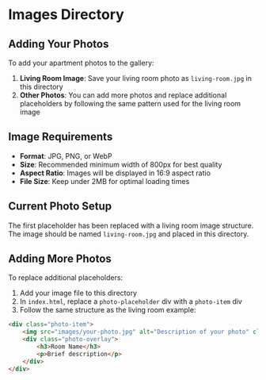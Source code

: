 # Images Directory

## Adding Your Photos

To add your apartment photos to the gallery:

1. **Living Room Image**: Save your living room photo as `living-room.jpg` in this directory
2. **Other Photos**: You can add more photos and replace additional placeholders by following the same pattern used for the living room image

## Image Requirements

- **Format**: JPG, PNG, or WebP
- **Size**: Recommended minimum width of 800px for best quality
- **Aspect Ratio**: Images will be displayed in 16:9 aspect ratio
- **File Size**: Keep under 2MB for optimal loading times

## Current Photo Setup

The first placeholder has been replaced with a living room image structure. The image should be named `living-room.jpg` and placed in this directory.

## Adding More Photos

To replace additional placeholders:

1. Add your image file to this directory
2. In `index.html`, replace a `photo-placeholder` div with a `photo-item` div
3. Follow the same structure as the living room example:

```html
<div class="photo-item">
    <img src="images/your-photo.jpg" alt="Description of your photo" class="photo-img">
    <div class="photo-overlay">
        <h3>Room Name</h3>
        <p>Brief description</p>
    </div>
</div>
```